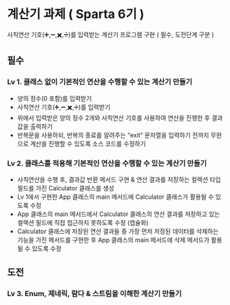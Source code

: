 # 계산기 과제 ( Sparta 6기 )

사칙연산 기호(➕,➖,✖️,➗)를 입력받는 계산기 프로그램 구현  ( 필수, 도전단계 구분 )

## 필수

### Lv 1. 클래스 없이 기본적인 연산을 수행할 수 있는 계산기 만들기

- 양의 정수(0 포함)를 입력받기
- 사칙연산 기호(➕,➖,✖️,➗)를 입력받기
- 위에서 입력받은 양의 정수 2개와 사칙연산 기호를 사용하여 연산을 진행한 후 결과값을 출력하기
- 반복문을 사용하되, 반복의 종료를 알려주는 “exit” 문자열을 입력하기 전까지 무한으로 계산을 진행할 수 있도록 소스 코드를 수정하기

### Lv 2. 클래스를 적용해 기본적인 연산을 수행할 수 있는 계산기 만들기

- 사칙연산을 수행 후, 결과값 반환 메서드 구현 & 연산 결과를 저장하는 컬렉션 타입 필드를 가진 Calculator 클래스를 생성
- Lv 1에서 구현한 App 클래스의 main 메서드에 Calculator 클래스가 활용될 수 있도록 수정
- App 클래스의 main 메서드에서 Calculator 클래스의 연산 결과를 저장하고 있는 컬렉션 필드에 직접 접근하지 못하도록 수정 (캡슐화)
- Calculator 클래스에 저장된 연산 결과들 중 가장 먼저 저장된 데이터를 삭제하는 기능을 가진 메서드를 구현한 후 App 클래스의 main 메서드에 삭제 메서드가 활용될 수 있도록 수정

## 도전

### Lv 3. Enum, 제네릭, 람다 & 스트림을 이해한 계산기 만들기
